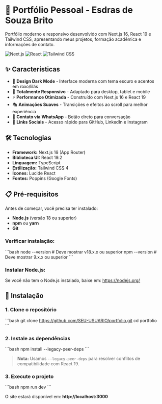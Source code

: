# 🚀 Portfólio Pessoal - Esdras de Souza Brito

Portfólio moderno e responsivo desenvolvido com Next.js 16, React 19 e Tailwind CSS, apresentando meus projetos, formação acadêmica e informações de contato.

![Next.js](https://img.shields.io/badge/Next.js-16-black?style=flat-square&logo=next.js)
![React](https://img.shields.io/badge/React-19-blue?style=flat-square&logo=react)
![Tailwind CSS](https://img.shields.io/badge/Tailwind-4-38bdf8?style=flat-square&logo=tailwind-css)

## ✨ Características

- 🎨 **Design Dark Mode** - Interface moderna com tema escuro e acentos em roxo/lilás
- 📱 **Totalmente Responsivo** - Adaptado para desktop, tablet e mobile
- ⚡ **Performance Otimizada** - Construído com Next.js 16 e React 19
- 🎭 **Animações Suaves** - Transições e efeitos ao scroll para melhor experiência
- 💬 **Contato via WhatsApp** - Botão direto para conversação
- 🔗 **Links Sociais** - Acesso rápido para GitHub, LinkedIn e Instagram

## 🛠️ Tecnologias

- **Framework:** Next.js 16 (App Router)
- **Biblioteca UI:** React 19.2
- **Linguagem:** TypeScript
- **Estilização:** Tailwind CSS 4
- **Ícones:** Lucide React
- **Fontes:** Poppins (Google Fonts)

## 📋 Pré-requisitos

Antes de começar, você precisa ter instalado:

- **Node.js** (versão 18 ou superior)
- **npm** ou **yarn**
- **Git**

### Verificar instalação:

\`\`\`bash
node --version  # Deve mostrar v18.x.x ou superior
npm --version   # Deve mostrar 9.x.x ou superior
\`\`\`

### Instalar Node.js:

Se você não tem o Node.js instalado, baixe em: https://nodejs.org/

## 🚀 Instalação

### 1. Clone o repositório

\`\`\`bash
git clone https://github.com/SEU-USUARIO/portfolio.git
cd portfolio
\`\`\`

### 2. Instale as dependências

\`\`\`bash
npm install --legacy-peer-deps
\`\`\`

> **Nota:** Usamos `--legacy-peer-deps` para resolver conflitos de compatibilidade com React 19.

### 3. Execute o projeto

\`\`\`bash
npm run dev
\`\`\`

O site estará disponível em: **http://localhost:3000**
